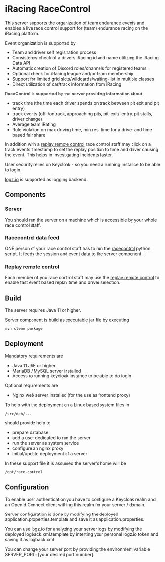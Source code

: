 # iRacing RaceControl

This server supports the organization of team endurance events and enables a live race control support for 
(team) endurance racing on the iRacing platform.

Event organization is supported by

* Team and driver self registration process
* Consistency check of a drivers iRacing id and name utilizing the iRacing Data API
* Automatic creation of Discord roles/channels for registered teams
* Optional check for iRacing league and/or team membership
* Support for limited grid slots/wildcards/waiting-list in multiple classes
* Direct utilization of car/track information from iRacing

RaceControl is supported by the server providing information about

* track time (the time each driver spends on track between 
  pit exit and pit entry)
* track events (off-/ontrack, approaching pits, pit-exit/-entry,
  pit stalls, driver change)
* Average team iRating
* Rule violation on max driving time, min rest time for a driver and
  time based fair share

In addition with a [replay remote control](https://github.com/simracingtools/ir-replay-rc)
race control staff may click on a track events timestamp to set the
replay position to time and driver causing the event. This helps in
investigating incidents faster.

User security relies on Keycloak - so you need a running instance
to be able to login.

[logz.io](https://app-eu.logz.io/) is supported as logging backend.

## Components

### Server

You should run the server on a machine which is accessible by your
whole race control staff.

### Racecontrol data feed

ONE person of your race control staff has to run the 
[racecontrol](https://github.com/simracingtools/racecontrol) 
python script. It feeds the session and event data to the 
server component.

### Replay remote control

Each member of you race control staff may use the
[replay remote control](https://github.com/simracingtools/ir-replay-rc)
to enable fast event based replay time and driver selection.

## Build

The server requires Java 11 or higher.

Server component is build as executable jar file by executing

    mvn clean package

## Deployment

Mandatory requirements are

* Java 11 JRE or higher
* MariaDB / MySQL server installed
* Access to running keycloak instance to be able to do login

Optional requirements are

* Nginx web server installed (for the use as frontend proxy)

To help with the deployment on a Linux based system files in

    /src/deb/...

should provide help to 

* prepare database
* add a user dedicated to run the server
* run the server as system service
* configure an nginx proxy 
* initial/update deployment of a server

In these support file it is assumed the server's home will be 

    /opt/race-control
    
## Configuration

To enable user authentication you have to configure a Keycloak 
realm and an OpenId Connect client withing this realm for your server / domain.

Server configuration is done by modifying the deployed application.properties.template
and save it as application.properties.

You can use logz.io for analyzing your server logs by modifying the deployed
logback.xml.template by interting your personal logz.io token and saving it as
logback.xml

You can change your server port by providing the environment variable 
SERVER_PORT=[your desired port number]. 
